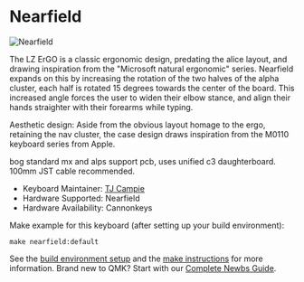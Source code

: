 # Nearfield

![Nearfield](https://i.imgur.com/hNj44FY.jpg)

The LZ ErGO is a classic ergonomic design, predating the alice layout, and drawing inspiration from the "Microsoft natural ergonomic" series.
Nearfield expands on this by increasing the rotation of the two halves of the alpha cluster, each half is rotated 15 degrees towards the center of the board.
This increased angle forces the user to widen their elbow stance, and align their hands straighter with their forearms while typing.

Aesthetic design: Aside from the obvious layout homage to the ergo, retaining the nav cluster,
the case design draws inspiration from the M0110 keyboard series from Apple.

bog standard mx and alps support pcb, uses unified c3 daughterboard. 100mm JST cable recommended.

 
* Keyboard Maintainer: [TJ Campie](https://github.com/tominabox1)
* Hardware Supported: Nearfield
* Hardware Availability: Cannonkeys

Make example for this keyboard (after setting up your build environment):

    make nearfield:default

See the [build environment setup](https://docs.qmk.fm/#/getting_started_build_tools) and the [make instructions](https://docs.qmk.fm/#/getting_started_make_guide) for more information. Brand new to QMK? Start with our [Complete Newbs Guide](https://docs.qmk.fm/#/newbs).
